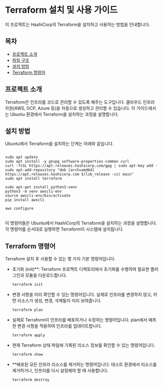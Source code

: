 # Terraform 설치 및 사용 가이드

이 프로젝트는 HashiCorp의 Terraform을 설치하고 사용하는 방법을 안내합니다.

## 목차

- [프로젝트 소개](#프로젝트-소개)
- [파일 구조](#파일-구조)
- [설치 방법](#설치-방법)
- [Terraform 명령어](#terraform-명령어)

## 프로젝트 소개

Terraform은 인프라를 코드로 관리할 수 있도록 해주는 도구입니다. 클라우드 인프라 자원(AWS, GCP, Azure 등)을 자동으로 생성하고 관리할 수 있습니다. 이 가이드에서는 Ubuntu 환경에서 Terraform을 설치하는 과정을 설명합니다.


## 설치 방법

Ubuntu에서 Terraform을 설치하는 단계는 아래와 같습니다.

<pre>
<code>
sudo apt update
sudo apt install -y gnupg software-properties-common curl
curl -fsSL https://apt.releases.hashicorp.com/gpg | sudo apt-key add -
sudo apt-add-repository "deb [arch=amd64] https://apt.releases.hashicorp.com $(lsb_release -cs) main"
sudo apt install terraform

sudo apt-get install python3-venv
python3 -m venv awscli-env
source awscli-env/bin/activate
pip install awscli

aws configure
</code>
</pre>

이 명령어들은 Ubuntu에서 HashiCorp의 Terraform을 설치하는 과정을 설명합니다. 각 명령어를 순서대로 실행하면 Terraform이 시스템에 설치됩니다.

## Terraform 명령어

Terraform 설치 후 사용할 수 있는 몇 가지 기본 명령어입니다.

- 초기화 (init)**: Terraform 프로젝트 디렉토리에서 초기화를 수행하여 필요한 플러그인과 모듈을 다운로드합니다.

  ```bash
  terraform init

- 변경 사항을 미리 확인할 수 있는 명령어입니다. 실제로 인프라를 변경하지 않고, 어떤 리소스가 생성, 변경, 삭제될지 미리 보여줍니다.

  ```bash
  terraform plan

- 실제로 Terraform이 인프라를 배포하거나 수정하는 명령어입니다. plan에서 예측한 변경 사항을 적용하여 인프라를 업데이트합니다.

  ```bash
  terraform apply

- 현재 Terraform 상태 파일에 기록된 리소스 정보를 확인할 수 있는 명령어입니다.
  ```bash
  terraform show

- **배포된 모든 인프라 리소스를 제거하는 명령어입니다. 테스트 환경에서 리소스를 제거하거나, 인프라를 다시 설정해야 할 때 사용합니다.
  ```bash
  terraform destroy
